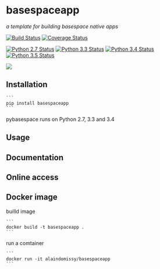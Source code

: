 # basespaceapp
 *a template for building basespace native apps*


 [![Build Status](https://travis-ci.org/alaindomissy/pycrispr.svg?branch=master)](https://travis-ci.org/alaindomissy/basespaceapp)
 [![Coverage Status](https://coveralls.io/repos/github/alaindomissy/basespaceapp/badge.svg?branch=master)](https://coveralls.io/github/alaindomissy/basespaceapp?branch=master)
 
 [![Python 2.7 Status](https://img.shields.io/badge/Python-2.7-brightgreen.svg)](https://img.shields.io/badge/Python-2.7-blue.svg)
 [![Python 3.3 Status](https://img.shields.io/badge/Python-3.3-brightgreen.svg)](https://img.shields.io/badge/Python-3.3-blue.svg)
 [![Python 3.4 Status](https://img.shields.io/badge/Python-3.4-brightgreen.svg)](https://img.shields.io/badge/Python-3.4-blue.svg)
 [![Python 3.5 Status](https://img.shields.io/badge/Python-3.5-brightgreen.svg)](https://img.shields.io/badge/Python-3.5-blue.svg)
 
 [![](https://badge.imagelayers.io/alaindomissy/docker-basespace-advanced-native-app:latest.svg)](https://imagelayers.io/?images=alaindomissy/docker-basespace-advanced-native-app:latest 'Get your own badge on imagelayers.io')


## Installation

    ```
    pip install basespaceapp
    ```
pybasespace runs on Python 2.7, 3.3 and 3.4
 
## Usage

 
## Documentation


## Online access


## Docker image
 
builld image
    
    ```
    docker build -t basespaceapp .
    ```
 
run a comtainer
    
    ```
    docker run -it alaindomissy/basespaceapp
    ```